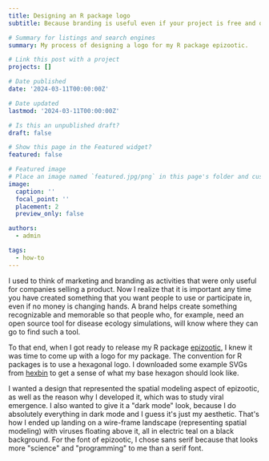 ```yaml
---
title: Designing an R package logo
subtitle: Because branding is useful even if your project is free and open source.

# Summary for listings and search engines
summary: My process of designing a logo for my R package epizootic.

# Link this post with a project
projects: []

# Date published
date: '2024-03-11T00:00:00Z'

# Date updated
lastmod: '2024-03-11T00:00:00Z'

# Is this an unpublished draft?
draft: false

# Show this page in the Featured widget?
featured: false

# Featured image
# Place an image named `featured.jpg/png` in this page's folder and customize its options here.
image:
  caption: ''
  focal_point: ''
  placement: 2
  preview_only: false

authors:
  - admin

tags:
  - how-to
---
```


I used to think of marketing and branding as activities that were only useful for companies selling a product. Now I realize that it is important any time you have created something that you want people to use or participate in, even if no money is changing hands. A brand helps create something recognizable and memorable so that people who, for example, need an open source tool for disease ecology simulations, will know where they can go to find such a tool.

To that end, when I got ready to release my R package [epizootic][1], I knew it was time to come up with a logo for my package. The convention for R packages is to use a hexagonal logo. I downloaded some example SVGs from [hexbin][2] to get a sense of what my base hexagon should look like. 

I wanted a design that represented the spatial modeling aspect of epizootic, as well as the reason why I developed it, which was to study viral emergence. I also wanted to give it a "dark mode" look, because I do absolutely everything in dark mode and I guess it's just my aesthetic. That's how I ended up landing on a wire-frame landscape (representing spatial modeling) with viruses floating above it, all in electric teal on a black background. For the font of epizootic, I chose sans serif because that looks more "science" and "programming" to me than a serif font.

[1]: https://github.com/viralemergence/epizootic
[2]: http://hexb.in/